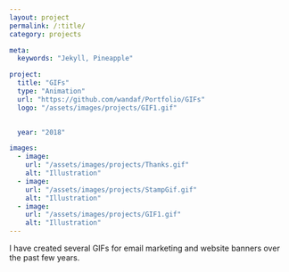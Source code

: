 ```yaml
---
layout: project
permalink: /:title/
category: projects

meta:
  keywords: "Jekyll, Pineapple"

project:
  title: "GIFs"
  type: "Animation"
  url: "https://github.com/wandaf/Portfolio/GIFs"
  logo: "/assets/images/projects/GIF1.gif"
 

  year: "2018"

images:
  - image:
    url: "/assets/images/projects/Thanks.gif"
    alt: "Illustration"
  - image:
    url: "/assets/images/projects/StampGif.gif"
    alt: "Illustration"
  - image:
    url: "/assets/images/projects/GIF1.gif"
    alt: "Illustration"
---
```

<p>I have created several GIFs for email marketing and website banners over the past few years.</p>

